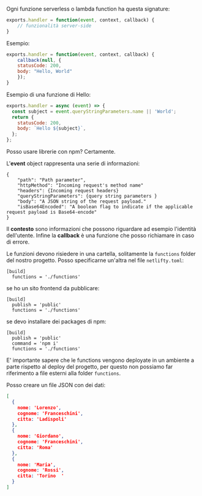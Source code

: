 Ogni funzione serverless o lambda function ha questa signature:

```js
exports.handler = function(event, context, callback) {
    // funzionalità server-side
}
```

Esempio:

```js
exports.handler = function(event, context, callback) {
    callback(null, {
    statusCode: 200,
    body: "Hello, World"
    });
}
```

Esempio di una funzione di Hello:

```js
exports.handler = async (event) => {
  const subject = event.queryStringParameters.name || 'World';
  return {
    statusCode: 200,
    body: `Hello ${subject}`,
  };
};
```

Posso usare librerie con npm? Certamente.

L'**event** object rappresenta una serie di informazioni:

```
{
    "path": "Path parameter",
    "httpMethod": "Incoming request's method name"
    "headers": {Incoming request headers}
    "queryStringParameters": {query string parameters }
    "body": "A JSON string of the request payload."
    "isBase64Encoded": "A boolean flag to indicate if the applicable request payload is Base64-encode"
}
```

Il **contesto** sono informazioni che possono riguardare ad esempio l'identità dell'utente.
Infine la **callback** è una funzione che posso richiamare in caso di errore.

Le funzioni devono risiedere in una cartella, solitamente la `functions` folder del nostro progetto. Posso specificarne un'altra nel file `netlifty.toml`:

```
[build]
  functions = './functions'
```

se ho un sito frontend da pubblicare:

```
[build]
  publish = 'public'
  functions = './functions'
```

se devo installare dei packages di npm:

```
[build]
  publish = 'public'
  command = 'npm i'
  functions = './functions'
```

E' importante sapere che le functions vengono deployate in un ambiente a parte rispetto al deploy del progetto, per questo non possiamo far riferimento a file esterni alla folder `functions`.

Posso creare un file JSON con dei dati:

```json
[
  {
    nome: 'Lorenzo',
    cognome: 'Franceschini',
    citta: 'Ladispoli'
  },
  {
    nome: 'Giordano',
    cognome: 'Franceschini',
    citta: 'Roma'
  },
  {
    nome: 'Maria',
    cognome: 'Rossi',
    citta: 'Torino  '
  }
]
```